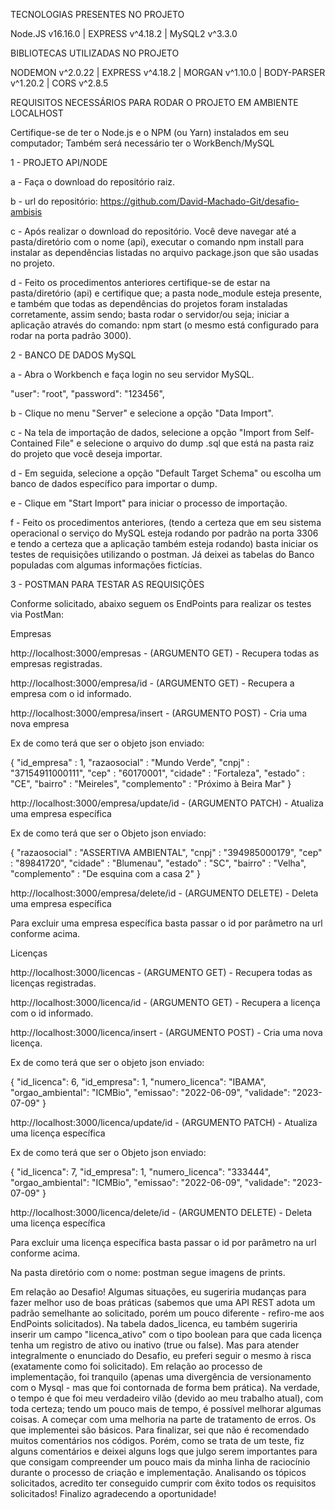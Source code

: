 
TECNOLOGIAS PRESENTES NO PROJETO

Node.JS v16.16.0  |   EXPRESS v^4.18.2   |  MySQL2 v^3.3.0

BIBLIOTECAS UTILIZADAS NO PROJETO

NODEMON v^2.0.22  |  EXPRESS v^4.18.2  |  MORGAN v^1.10.0  | BODY-PARSER v^1.20.2  |  CORS v^2.8.5

REQUISITOS NECESSÁRIOS PARA RODAR O PROJETO EM AMBIENTE LOCALHOST

Certifique-se de ter o Node.js e o NPM (ou Yarn) instalados em seu computador;
Também será necessário ter o WorkBench/MySQL

1 - PROJETO API/NODE

a - Faça o download do repositório raiz.

b - url do repositório: https://github.com/David-Machado-Git/desafio-ambisis

c - Após realizar o download do repositório. Você deve navegar até a pasta/diretório com o nome (api), executar o comando npm install para instalar as dependências listadas no arquivo package.json que são usadas 	no projeto.

d - Feito os procedimentos anteriores certifique-se de estar na pasta/diretório (api) e certifique que; a pasta node_module esteja presente, e também que todas as dependências do projetos foram instaladas corretamente, assim sendo; basta rodar o servidor/ou seja; iniciar a aplicação através do comando: npm start (o mesmo está configurado para 	rodar na porta padrão 3000).

2 - BANCO DE DADOS MySQL

a - Abra o Workbench e faça login no seu servidor MySQL.

"user": "root",
"password": "123456",

b - Clique no menu "Server" e selecione a opção "Data Import".

c - Na tela de importação de dados, selecione a opção "Import from Self-Contained File" e selecione o arquivo do dump .sql que está na pasta raiz do projeto  que você deseja importar.

d - Em seguida, selecione a opção "Default Target Schema" ou escolha um banco de dados específico para importar o dump.

e - Clique em "Start Import" para iniciar o processo de importação.

f - Feito os procedimentos anteriores, (tendo a certeza que em seu sistema 	operacional o serviço do MySQL esteja rodando por padrão na porta 3306 e tendo a certeza que a aplicação também esteja rodando) basta iniciar os testes de requisições utilizando o postman. Já deixei as tabelas do Banco populadas com algumas informações fictícias.



3 - POSTMAN PARA TESTAR AS REQUISIÇÕES

Conforme solicitado, abaixo seguem os EndPoints para realizar os testes via PostMan:


Empresas

http://localhost:3000/empresas - (ARGUMENTO GET) - Recupera todas as empresas registradas.

http://localhost:3000/empresa/id - (ARGUMENTO GET) - Recupera a empresa com o id informado.

http://localhost:3000/empresa/insert - (ARGUMENTO POST) - Cria uma nova empresa

Ex de como terá que ser o objeto json enviado:

{
"id_empresa" : 1,
"razaosocial" : "Mundo Verde",
"cnpj" : "37154911000111",
"cep" : "60170001",
"cidade" : "Fortaleza",
"estado" : "CE",
"bairro" : "Meireles",
"complemento" : "Próximo à Beira Mar"
}

http://localhost:3000/empresa/update/id - (ARGUMENTO PATCH) - Atualiza uma empresa específica

Ex de como terá que ser o Objeto json enviado:

{
    "razaosocial" : "ASSERTIVA AMBIENTAL",
    "cnpj" : "394985000179",
    "cep" : "89841720",
    "cidade" : "Blumenau",
    "estado" : "SC",
    "bairro" : "Velha",
    "complemento" : "De esquina com a casa 2"
}

http://localhost:3000/empresa/delete/id - (ARGUMENTO DELETE) - Deleta uma empresa específica

Para excluir uma empresa específica basta passar o id por parâmetro na url conforme acima. 


Licenças

http://localhost:3000/licencas - (ARGUMENTO GET) - Recupera todas as licenças registradas.

http://localhost:3000/licenca/id - (ARGUMENTO GET) - Recupera a licença com o id informado.

http://localhost:3000/licenca/insert - (ARGUMENTO POST) - Cria uma nova licença.

Ex de como terá que ser o objeto json enviado:

{
  "id_licenca": 6,
  "id_empresa": 1,
  "numero_licenca": "IBAMA",
  "orgao_ambiental": "ICMBio",
  "emissao": "2022-06-09",
  "validade": "2023-07-09"
}

http://localhost:3000/licenca/update/id - (ARGUMENTO PATCH) - Atualiza uma licença específica

Ex de como terá que ser o Objeto json enviado:

{
  "id_licenca": 7,
  "id_empresa": 1,
  "numero_licenca": "333444",
  "orgao_ambiental": "ICMBio",
  "emissao": "2022-06-09",
  "validade": "2023-07-09"
}

http://localhost:3000/licenca/delete/id - (ARGUMENTO DELETE) - Deleta uma licença específica

Para excluir uma licença específica basta passar o id por parâmetro na url conforme acima. 

Na pasta diretório com o nome: postman segue imagens de prints.


Em relação ao Desafio! Algumas situações, eu sugeriria mudanças para fazer melhor uso de boas práticas (sabemos que uma API REST adota um padrão semelhante ao solicitado, porém um pouco diferente - refiro-me aos EndPoints solicitados). Na tabela dados_licenca, eu também sugeriria inserir um campo "licenca_ativo" com o tipo boolean para que cada licença tenha um registro de ativo ou inativo (true ou false). Mas para atender integralmente o enunciado do Desafio, eu preferi seguir o mesmo à risca (exatamente como foi solicitado). Em relação ao processo de implementação, foi tranquilo (apenas uma divergência de versionamento com o Mysql - mas que foi contornada de forma bem prática). Na verdade, o tempo é que foi meu verdadeiro vilão (devido ao meu trabalho atual), com toda certeza; tendo um pouco mais de tempo, é possível melhorar algumas coisas. A começar com uma melhoria na parte de tratamento de erros. Os que implementei são básicos. Para finalizar, sei que não é recomendado muitos comentários nos códigos. Porém, como se trata de um teste, fiz alguns comentários e deixei alguns logs que julgo serem importantes para que consigam compreender um pouco mais da minha linha de raciocínio durante o processo de criação e implementação. Analisando os tópicos solicitados, acredito ter conseguido cumprir com êxito todos os requisitos solicitados! Finalizo agradecendo a oportunidade!
